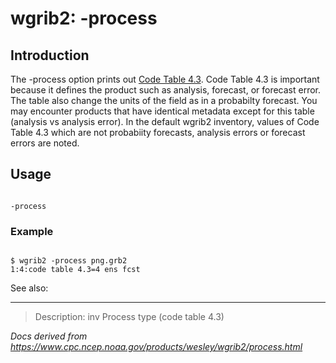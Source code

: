 # wgrib2: -process

## Introduction

The -process option prints out
[Code Table 4.3](https://www.nco.ncep.noaa.gov/pmb/docs/grib2/grib2_table4-3.shtml). Code Table 4.3 is important because it defines
the product such as analysis, forecast, or forecast error. The
table also change the units of the field as in a probabilty forecast.
You may encounter products that have identical metadata
except for this table (analysis vs analysis error). In the default
wgrib2 inventory, values of Code Table 4.3 which are not
probabiity forecasts, analysis errors or forecast errors are noted.

## Usage

```

-process

```

### Example

```

$ wgrib2 -process png.grb2
1:4:code table 4.3=4 ens fcst

```

See also:

---

> Description: inv Process type (code table 4.3)

_Docs derived from <https://www.cpc.ncep.noaa.gov/products/wesley/wgrib2/process.html>_
